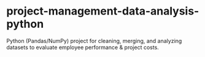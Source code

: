# project-management-data-analysis-python
Python (Pandas/NumPy) project for cleaning, merging, and analyzing datasets to evaluate employee performance &amp; project costs.

